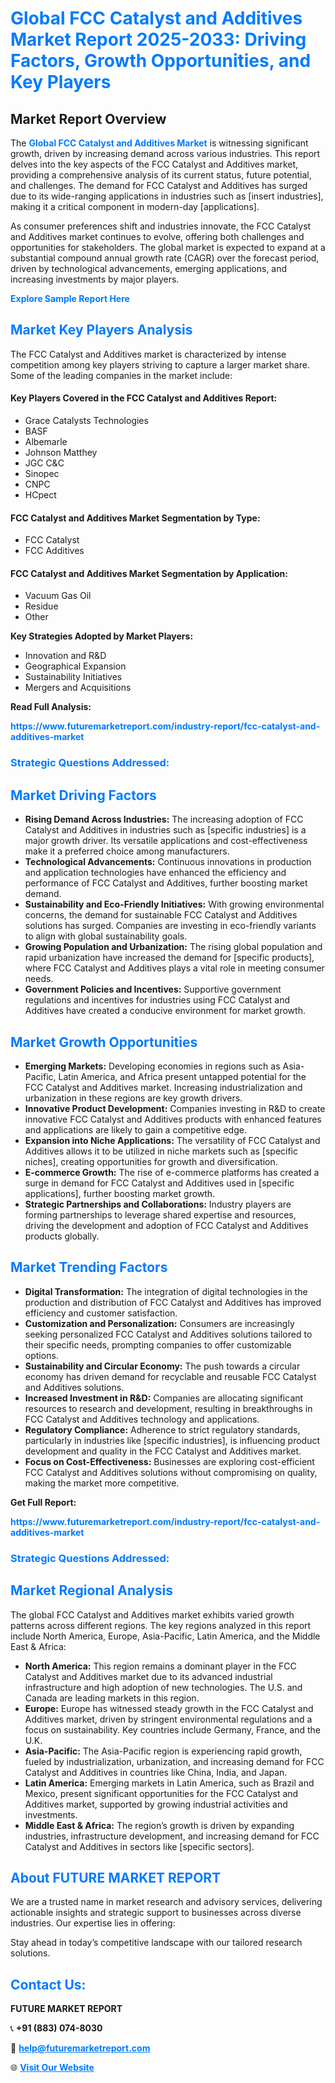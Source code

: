 <h1 style="color: #007BFF;">Global FCC Catalyst and Additives Market Report 2025-2033: Driving Factors, Growth Opportunities, and Key Players</h1>

<section id="overview">
<h2>Market Report Overview</h2>
<p>The <a href="https://www.futuremarketreport.com/industry-report/fcc-catalyst-and-additives-market" style="color: #007BFF; text-decoration: none;"><strong>Global FCC Catalyst and Additives Market</strong></a> is witnessing significant growth, driven by increasing demand across various industries. This report delves into the key aspects of the FCC Catalyst and Additives market, providing a comprehensive analysis of its current status, future potential, and challenges. The demand for FCC Catalyst and Additives has surged due to its wide-ranging applications in industries such as [insert industries], making it a critical component in modern-day [applications].</p>
<p>As consumer preferences shift and industries innovate, the FCC Catalyst and Additives market continues to evolve, offering both challenges and opportunities for stakeholders. The global market is expected to expand at a substantial compound annual growth rate (CAGR) over the forecast period, driven by technological advancements, emerging applications, and increasing investments by major players.</p>
</section>

<section id="overview">
<p><a href="https://www.futuremarketreport.com/request-sample/reportId=27282" style="color: #007BFF; text-decoration: none;"><strong>Explore Sample Report Here</strong></a></p>
</section>

<section id="key-players">
<h2 style="color: #007BFF;">Market Key Players Analysis</h2>
<p>The FCC Catalyst and Additives market is characterized by intense competition among key players striving to capture a larger market share. Some of the leading companies in the market include:</p>
<h4>Key Players Covered in the FCC Catalyst and Additives Report:</h4>
<ul><li>Grace Catalysts Technologies</li><li>BASF</li><li>Albemarle</li><li>Johnson Matthey</li><li>JGC C&amp;C</li><li>Sinopec</li><li>CNPC</li><li>HCpect</li></ul>
<h4>FCC Catalyst and Additives Market Segmentation by Type:</h4>
<ul><li>FCC Catalyst</li><li>FCC Additives</li></ul>

<h4>FCC Catalyst and Additives Market Segmentation by Application:</h4>
<ul><li>Vacuum Gas Oil</li><li>Residue</li><li>Other</li></ul>
<p><strong>Key Strategies Adopted by Market Players:</strong></p>
<ul>
<li>Innovation and R&D</li>
<li>Geographical Expansion</li>
<li>Sustainability Initiatives</li>
<li>Mergers and Acquisitions</li>
</ul>
</section>

<section>
<p><strong>Read Full Analysis: </strong></p><a href="https://www.futuremarketreport.com/industry-report/fcc-catalyst-and-additives-market" style="color: #007BFF; text-decoration: none;"><strong>https://www.futuremarketreport.com/industry-report/fcc-catalyst-and-additives-market</strong></a>
<h3 style="color: #007BFF;">Strategic Questions Addressed:</h3>
</section>

<section id="driving-factors">
<h2 style="color: #007BFF;">Market Driving Factors</h2>
<ul>
<li><strong>Rising Demand Across Industries:</strong> The increasing adoption of FCC Catalyst and Additives in industries such as [specific industries] is a major growth driver. Its versatile applications and cost-effectiveness make it a preferred choice among manufacturers.</li>
<li><strong>Technological Advancements:</strong> Continuous innovations in production and application technologies have enhanced the efficiency and performance of FCC Catalyst and Additives, further boosting market demand.</li>
<li><strong>Sustainability and Eco-Friendly Initiatives:</strong> With growing environmental concerns, the demand for sustainable FCC Catalyst and Additives solutions has surged. Companies are investing in eco-friendly variants to align with global sustainability goals.</li>
<li><strong>Growing Population and Urbanization:</strong> The rising global population and rapid urbanization have increased the demand for [specific products], where FCC Catalyst and Additives plays a vital role in meeting consumer needs.</li>
<li><strong>Government Policies and Incentives:</strong> Supportive government regulations and incentives for industries using FCC Catalyst and Additives have created a conducive environment for market growth.</li>
</ul>
</section>

<section id="growth-opportunities">
<h2 style="color: #007BFF;">Market Growth Opportunities</h2>
<ul>
<li><strong>Emerging Markets:</strong> Developing economies in regions such as Asia-Pacific, Latin America, and Africa present untapped potential for the FCC Catalyst and Additives market. Increasing industrialization and urbanization in these regions are key growth drivers.</li>
<li><strong>Innovative Product Development:</strong> Companies investing in R&D to create innovative FCC Catalyst and Additives products with enhanced features and applications are likely to gain a competitive edge.</li>
<li><strong>Expansion into Niche Applications:</strong> The versatility of FCC Catalyst and Additives allows it to be utilized in niche markets such as [specific niches], creating opportunities for growth and diversification.</li>
<li><strong>E-commerce Growth:</strong> The rise of e-commerce platforms has created a surge in demand for FCC Catalyst and Additives used in [specific applications], further boosting market growth.</li>
<li><strong>Strategic Partnerships and Collaborations:</strong> Industry players are forming partnerships to leverage shared expertise and resources, driving the development and adoption of FCC Catalyst and Additives products globally.</li>
</ul>
</section>

<section id="trending-factors">
<h2 style="color: #007BFF;">Market Trending Factors</h2>
<ul>
<li><strong>Digital Transformation:</strong> The integration of digital technologies in the production and distribution of FCC Catalyst and Additives has improved efficiency and customer satisfaction.</li>
<li><strong>Customization and Personalization:</strong> Consumers are increasingly seeking personalized FCC Catalyst and Additives solutions tailored to their specific needs, prompting companies to offer customizable options.</li>
<li><strong>Sustainability and Circular Economy:</strong> The push towards a circular economy has driven demand for recyclable and reusable FCC Catalyst and Additives solutions.</li>
<li><strong>Increased Investment in R&D:</strong> Companies are allocating significant resources to research and development, resulting in breakthroughs in FCC Catalyst and Additives technology and applications.</li>
<li><strong>Regulatory Compliance:</strong> Adherence to strict regulatory standards, particularly in industries like [specific industries], is influencing product development and quality in the FCC Catalyst and Additives market.</li>
<li><strong>Focus on Cost-Effectiveness:</strong> Businesses are exploring cost-efficient FCC Catalyst and Additives solutions without compromising on quality, making the market more competitive.</li>
</ul>
</section>

<section>
<p><strong>Get Full Report: </strong></p><a href="https://www.futuremarketreport.com/industry-report/fcc-catalyst-and-additives-market" style="color: #007BFF; text-decoration: none;"><strong>https://www.futuremarketreport.com/industry-report/fcc-catalyst-and-additives-market</strong></a>
<h3 style="color: #007BFF;">Strategic Questions Addressed:</h3>
</section>


<section id="regional-analysis">
<h2 style="color: #007BFF;">Market Regional Analysis</h2>
<p>The global FCC Catalyst and Additives market exhibits varied growth patterns across different regions. The key regions analyzed in this report include North America, Europe, Asia-Pacific, Latin America, and the Middle East & Africa:</p>
<ul>
<li><strong>North America:</strong> This region remains a dominant player in the FCC Catalyst and Additives market due to its advanced industrial infrastructure and high adoption of new technologies. The U.S. and Canada are leading markets in this region.</li>
<li><strong>Europe:</strong> Europe has witnessed steady growth in the FCC Catalyst and Additives market, driven by stringent environmental regulations and a focus on sustainability. Key countries include Germany, France, and the U.K.</li>
<li><strong>Asia-Pacific:</strong> The Asia-Pacific region is experiencing rapid growth, fueled by industrialization, urbanization, and increasing demand for FCC Catalyst and Additives in countries like China, India, and Japan.</li>
<li><strong>Latin America:</strong> Emerging markets in Latin America, such as Brazil and Mexico, present significant opportunities for the FCC Catalyst and Additives market, supported by growing industrial activities and investments.</li>
<li><strong>Middle East & Africa:</strong> The region’s growth is driven by expanding industries, infrastructure development, and increasing demand for FCC Catalyst and Additives in sectors like [specific sectors].</li>
</ul>
</section>

<footer>
<h2 style="color: #007BFF;">About FUTURE MARKET REPORT</h2>
<p>We are a trusted name in market research and advisory services, delivering actionable insights and strategic support to businesses across diverse industries. Our expertise lies in offering:</p>

<p>Stay ahead in today’s competitive landscape with our tailored research solutions.</p>

<h2 style="color: #007BFF;">Contact Us:</h2>
<p><strong>FUTURE MARKET REPORT</strong></p>
<p>📞 <strong>+91 (883) 074-8030</strong></p>
<p>📧 <strong><a href="mailto:help@futuremarketreport.com" style="color: #007BFF;">help@futuremarketreport.com</a></strong></p>
<p>🌐 <strong><a href="https://www.futuremarketreport.com/" style="color: #007BFF;">Visit Our Website</a></strong></p>
</footer>